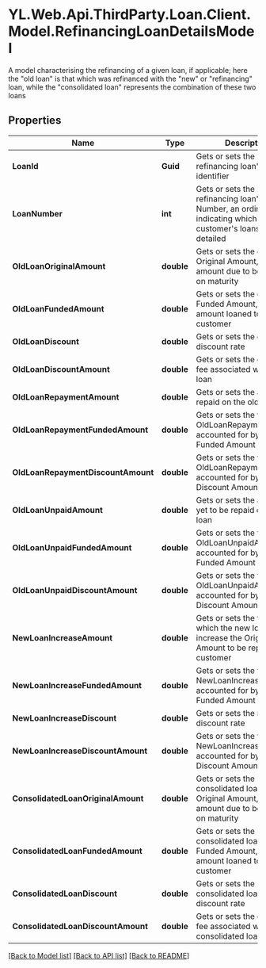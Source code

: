 # YL.Web.Api.ThirdParty.Loan.Client.Model.RefinancingLoanDetailsModel
A model characterising the refinancing of a given loan, if applicable; here the \"old loan\" is that which was refinanced with the \"new\" or \"refinancing\" loan, while the \"consolidated loan\" represents the combination of these two loans
## Properties

Name | Type | Description | Notes
------------ | ------------- | ------------- | -------------
**LoanId** | **Guid** | Gets or sets the refinancing loan&#39;s unique identifier | [optional] 
**LoanNumber** | **int** | Gets or sets the refinancing loan&#39;s Loan Number, an ordinal value indicating which of a customer&#39;s loans is here detailed | [optional] 
**OldLoanOriginalAmount** | **double** | Gets or sets the old loan&#39;s Original Amount, the total amount due to be repaid on maturity | [optional] 
**OldLoanFundedAmount** | **double** | Gets or sets the old loan&#39;s Funded Amount, the total amount loaned to the customer | [optional] 
**OldLoanDiscount** | **double** | Gets or sets the old loan&#39;s discount rate | [optional] 
**OldLoanDiscountAmount** | **double** | Gets or sets the discount fee associated with the old loan | [optional] 
**OldLoanRepaymentAmount** | **double** | Gets or sets the amount repaid on the old loan | [optional] 
**OldLoanRepaymentFundedAmount** | **double** | Gets or sets the value of OldLoanRepaymentAmount accounted for by the Funded Amount | [optional] 
**OldLoanRepaymentDiscountAmount** | **double** | Gets or sets the value of OldLoanRepaymentAmount accounted for by the Discount Amount | [optional] 
**OldLoanUnpaidAmount** | **double** | Gets or sets the amount yet to be repaid on the old loan | [optional] 
**OldLoanUnpaidFundedAmount** | **double** | Gets or sets the value of OldLoanUnpaidAmount accounted for by the Funded Amount | [optional] 
**OldLoanUnpaidDiscountAmount** | **double** | Gets or sets the value of OldLoanUnpaidAmount accounted for by the Discount Amount | [optional] 
**NewLoanIncreaseAmount** | **double** | Gets or sets the value by which the new loan will increase the Original Amount to be repaid by the customer | [optional] 
**NewLoanIncreaseFundedAmount** | **double** | Gets or sets the value of NewLoanIncreaseAmount accounted for by the Funded Amount | [optional] 
**NewLoanIncreaseDiscount** | **double** | Gets or sets the new loan&#39;s discount rate | [optional] 
**NewLoanIncreaseDiscountAmount** | **double** | Gets or sets the value of NewLoanIncreaseAmount accounted for by the Discount Amount | [optional] 
**ConsolidatedLoanOriginalAmount** | **double** | Gets or sets the consolidated loan&#39;s Original Amount, the total amount due to be repaid on maturity | [optional] 
**ConsolidatedLoanFundedAmount** | **double** | Gets or sets the consolidated loan&#39;s Funded Amount, the total amount loaned to the customer | [optional] 
**ConsolidatedLoanDiscount** | **double** | Gets or sets the consolidated loan&#39;s discount rate | [optional] 
**ConsolidatedLoanDiscountAmount** | **double** | Gets or sets the discount fee associated with the consolidated loan | [optional] 

[[Back to Model list]](../README.md#documentation-for-models) [[Back to API list]](../README.md#documentation-for-api-endpoints) [[Back to README]](../README.md)

